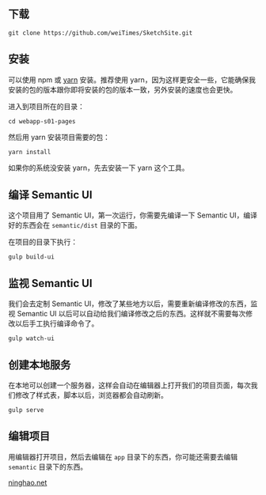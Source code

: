## 下载

```
git clone https://github.com/weiTimes/SketchSite.git
```

## 安装
可以使用 npm 或 [yarn](https://yarnpkg.com/zh-Hans/) 安装。推荐使用 yarn，因为这样更安全一些，它能确保我安装的包的版本跟你即将安装的包的版本一致，另外安装的速度也会更快。

进入到项目所在的目录：
```
cd webapp-s01-pages
```
然后用 yarn 安装项目需要的包：
```
yarn install
```
如果你的系统没安装 yarn，先去安装一下 yarn 这个工具。

## 编译 Semantic UI
这个项目用了 Semantic UI，第一次运行，你需要先编译一下 Semantic UI，编译好的东西会在 `semantic/dist` 目录的下面。

在项目的目录下执行：

```
gulp build-ui
```

## 监视 Semantic UI
我们会去定制 Semantic UI，修改了某些地方以后，需要重新编译修改的东西，监视 Semantic UI 以后可以自动给我们编译修改之后的东西。这样就不需要每次修改以后手工执行编译命令了。

```
gulp watch-ui
```

## 创建本地服务
在本地可以创建一个服务器，这样会自动在编辑器上打开我们的项目页面，每次我们修改了样式表，脚本以后，浏览器都会自动刷新。

```
gulp serve
```

## 编辑项目
用编辑器打开项目，然后去编辑在 `app` 目录下的东西，你可能还需要去编辑 `semantic` 目录下的东西。

[ninghao.net](http://ninghao.net)
